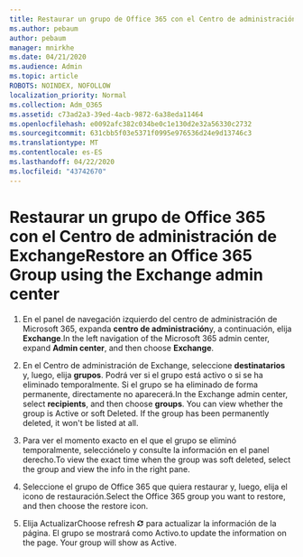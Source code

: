 ```yaml
---
title: Restaurar un grupo de Office 365 con el Centro de administración de Exchange
ms.author: pebaum
author: pebaum
manager: mnirkhe
ms.date: 04/21/2020
ms.audience: Admin
ms.topic: article
ROBOTS: NOINDEX, NOFOLLOW
localization_priority: Normal
ms.collection: Adm_O365
ms.assetid: c73ad2a3-39ed-4acb-9872-6a38eda11464
ms.openlocfilehash: e0092afc382c034be0c1e130d2e32a56330c2732
ms.sourcegitcommit: 631cbb5f03e5371f0995e976536d24e9d13746c3
ms.translationtype: MT
ms.contentlocale: es-ES
ms.lasthandoff: 04/22/2020
ms.locfileid: "43742670"
---
```

# <a name="restore-an-office-365-group-using-the-exchange-admin-center"></a><span data-ttu-id="a8167-102">Restaurar un grupo de Office 365 con el Centro de administración de Exchange</span><span class="sxs-lookup"><span data-stu-id="a8167-102">Restore an Office 365 Group using the Exchange admin center</span></span>

1. <span data-ttu-id="a8167-103">En el panel de navegación izquierdo del centro de administración de Microsoft 365, expanda **centro de administración**y, a continuación, elija **Exchange**.</span><span class="sxs-lookup"><span data-stu-id="a8167-103">In the left navigation of the Microsoft 365 admin center, expand **Admin center**, and then choose **Exchange**.</span></span>
    
2. <span data-ttu-id="a8167-p101">En el Centro de administración de Exchange, seleccione **destinatarios** y, luego, elija **grupos**. Podrá ver si el grupo está activo o si se ha eliminado temporalmente. Si el grupo se ha eliminado de forma permanente, directamente no aparecerá.</span><span class="sxs-lookup"><span data-stu-id="a8167-p101">In the Exchange admin center, select **recipients**, and then choose **groups**. You can view whether the group is Active or soft Deleted. If the group has been permanently deleted, it won't be listed at all.</span></span>
    
3. <span data-ttu-id="a8167-107">Para ver el momento exacto en el que el grupo se eliminó temporalmente, selecciónelo y consulte la información en el panel derecho.</span><span class="sxs-lookup"><span data-stu-id="a8167-107">To view the exact time when the group was soft deleted, select the group and view the info in the right pane.</span></span>
    
4. <span data-ttu-id="a8167-108">Seleccione el grupo de Office 365 que quiera restaurar y, luego, elija el icono de restauración.</span><span class="sxs-lookup"><span data-stu-id="a8167-108">Select the Office 365 group you want to restore, and then choose the restore icon.</span></span>
    
5. <span data-ttu-id="a8167-109">Elija Actualizar</span><span class="sxs-lookup"><span data-stu-id="a8167-109">Choose refresh</span></span> ![Icono Actualizar](media/6464df90-2a91-4c1f-92a6-9a38c7696ac3.gif) <span data-ttu-id="a8167-p102">para actualizar la información de la página. El grupo se mostrará como Activo.</span><span class="sxs-lookup"><span data-stu-id="a8167-p102">to update the information on the page. Your group will show as Active.</span></span> 
    

